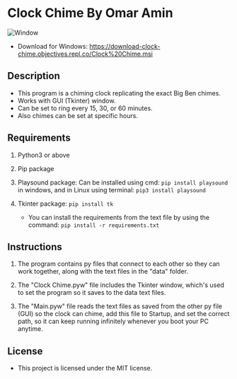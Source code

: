 # Clock Chime By Omar Amin

![Window](https://user-images.githubusercontent.com/65174210/130119833-be4aa502-6797-4af4-bfcd-977de9a9b1d2.jpeg)

- Download for Windows: <https://download-clock-chime.objectives.repl.co/Clock%20Chime.msi>

## Description

- This program is a chiming clock replicating the exact Big Ben chimes.
- Works with GUI (Tkinter) window.
- Can be set to ring every 15, 30, or 60 minutes.
- Also chimes can be set at specific hours.

## Requirements

 1. Python3 or above
 2. Pip package
 3. Playsound package: Can be installed using cmd: ``` pip install playsound ``` in windows, and in Linux using terminal: ``` pip3 install playsound ```
 4. Tkinter package: ``` pip install tk ```

    - You can install the requirements from the text file by using the command: ``` pip install -r requirements.txt ```

## Instructions

1. The program contains py files that connect to each other so they can work together, along with the text files in the "data" folder.

2. The "Clock Chime.pyw" file includes the Tkinter window, which's used to set the program so it saves to the data text files.

3. The "Main.pyw" file reads the text files as saved from the other py file (GUI) so the clock can chime, add this file to Startup, and set the correct path, so it can keep running infinitely whenever you boot your PC anytime.

## License

- This project is licensed under the MIT license.
